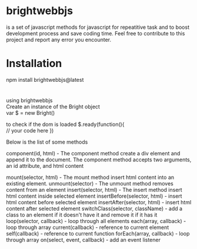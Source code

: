 # brightwebbjs
is a set of javascript methods for javascript for repeatitive task and to boost development process and save coding time.
Feel free to contribute to this project and report any error you encounter.

# Installation

npm install brightwebbjs@latest
#

using brightwebbjs  
Create an instance of the Bright object  
var $ = new Bright()  

to check if the dom is loaded 
$.ready(function(){  
    // your code here
})

Below is the list of some methods


component(id, html) - The component method create a div element and append it to the document. The component method accepts two arguments, an id attribute, and html content

mount(selector, html) - The mount method insert html content into an existing element.
unmount(selector) - The unmount method removes content from an element
insert(selector, html) - The insert method insert html content inside selected element
insertBefore(selector, html) - insert html content before selected element
insertAfter(selector, html) - insert html content after selected element
switchClass(selector, className) - add a class to an element if it doesn't have it and remove it if it has it
loop(selector, callback) - loop through all elements
each(array, callback) - loop through array
current(callback) - reference to current element
self(callback) - reference to current function
forEach(array, callback) - loop through array
on(select, event, callback) - add an event listener



